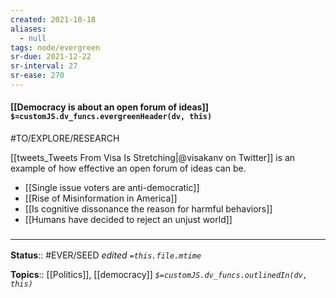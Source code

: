 ```yaml
---
created: 2021-10-18
aliases:
  - null
tags: node/evergreen
sr-due: 2021-12-22
sr-interval: 27
sr-ease: 270
---
```


#### [[Democracy is about an open forum of ideas]] `$=customJS.dv_funcs.evergreenHeader(dv, this)`

#TO/EXPLORE/RESEARCH 

[[tweets_Tweets From Visa Is Stretching|@visakanv on Twitter]] is an example of how effective an open forum of ideas can be. 

- [[Single issue voters are anti-democratic]]
- [[Rise of Misinformation in America]]
- [[Is cognitive dissonance the reason for harmful behaviors]]
- [[Humans have decided to reject an unjust world]]
### <hr class="footnote"/>

**Status**:: #EVER/SEED
*edited `=this.file.mtime`*

**Topics**:: [[Politics]], [[democracy]]
*`$=customJS.dv_funcs.outlinedIn(dv, this)`*
